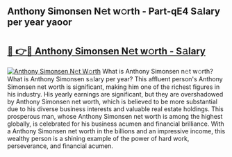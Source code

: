 ## Anthony Simonsen N𝚎t w𝚘rth - Part-qE4 S𝚊lary per year yaoor

# <h2><a href="http://gc1xoif.nevu.top/?p=Anthony+Simonsen">🔗 👉🔴 Anthony Simonsen N𝚎t w𝚘rth - S𝚊lary</a></h2>

[![Anthony Simonsen N𝚎t W𝚘rth](https://i.imgur.com/Oavwk0R.jpeg)](http://gc1xoif.nevu.top/?p=Anthony+Simonsen)
What is Anthony Simonsen n𝚎t w𝚘rth? What is Anthony Simonsen s𝚊lary per year?
This affluent person's Anthony Simonsen net worth is significant, making him one of the richest figures in his industry. His yearly earnings are significant, but they are overshadowed by Anthony Simonsen net worth, which is believed to be more substantial due to his diverse business interests and valuable real estate holdings. This prosperous man, whose Anthony Simonsen net worth is among the highest globally, is celebrated for his business acumen and financial brilliance. With a Anthony Simonsen net worth in the billions and an impressive income, this wealthy person is a shining example of the power of hard work, perseverance, and financial acumen.
